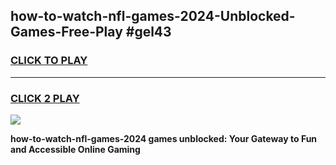
## how-to-watch-nfl-games-2024-Unblocked-Games-Free-Play #gel43
<h3>
<a href="https://us.freeplayer.one?title=how-to-watch-nfl-games-2024&ref=9M">CLICK TO PLAY</a></h3>
<hr>

<h3>
<a href="https://us.freeplayer.one?title=how-to-watch-nfl-games-2024&ref=9M">CLICK 2 PLAY</a>
  
</h3>

<a href="https://us.freeplayer.one?title=how-to-watch-nfl-games-2024&ref=9M"><img src="https://clearcache.store/games.png"></a>


**how-to-watch-nfl-games-2024 games unblocked: Your Gateway to Fun and Accessible Online Gaming**
